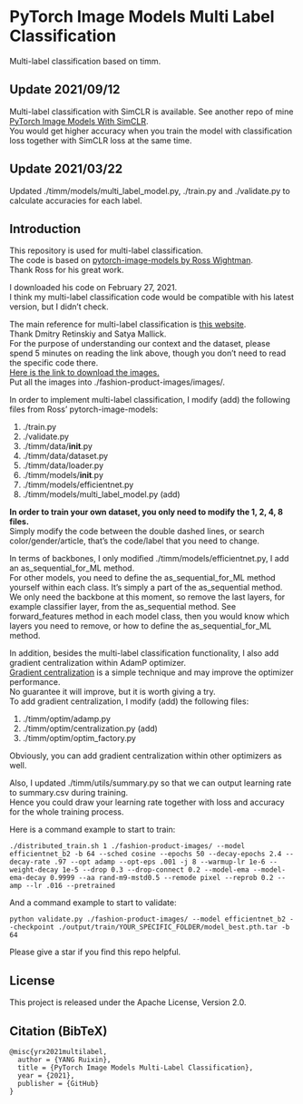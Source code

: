 # PyTorch Image Models Multi Label Classification
Multi-label classification based on timm.

## Update 2021/09/12
Multi-label classification with SimCLR is available. See another repo of mine [PyTorch Image Models With SimCLR](https://github.com/yang-ruixin/pytorch-image-models-with-simclr). <br>
You would get higher accuracy when you train the model with classification loss together with SimCLR loss at the same time.

## Update 2021/03/22
Updated ./timm/models/multi_label_model.py, ./train.py and ./validate.py to calculate accuracies for each label.

## Introduction
This repository is used for multi-label classification. <br>
The code is based on [pytorch-image-models by Ross Wightman](https://github.com/rwightman/pytorch-image-models). <br>
Thank Ross for his great work.

I downloaded his code on February 27, 2021. <br>
I think my multi-label classification code would be compatible with his latest version, but I didn’t check.

The main reference for multi-label classification is [this website](https://learnopencv.com/multi-label-image-classification-with-pytorch/). <br>
Thank Dmitry Retinskiy and Satya Mallick. <br>
For the purpose of understanding our context and the dataset, please spend 5 minutes on reading the link above, though you don’t need to read the specific code there. <br>
[Here is the link to download the images.](https://www.kaggle.com/paramaggarwal/fashion-product-images-small) <br>
Put all the images into ./fashion-product-images/images/.

In order to implement multi-label classification, I modify (add) the following files from Ross’ pytorch-image-models:
1.	 ./train.py
2.	 ./validate.py
3.	 ./timm/data/__init__.py
4.	 ./timm/data/dataset.py
5.	 ./timm/data/loader.py
6.	 ./timm/models/__init__.py
7.	 ./timm/models/efficientnet.py
8.	 ./timm/models/multi_label_model.py (add)

**In order to train your own dataset, you only need to modify the 1, 2, 4, 8 files.** <br>
Simply modify the code between the double dashed lines, or search color/gender/article, that’s the code/label that you need to change.

In terms of backbones, I only modified ./timm/models/efficientnet.py, I add an as_sequential_for_ML method. <br>
For other models, you need to define the as_sequential_for_ML method yourself within each class. It’s simply a part of the as_sequential method. <br>
We only need the backbone at this moment, so remove the last layers, for example classifier layer, from the as_sequential method. See forward_features method in each model class, then you would know which layers you need to remove, or how to define the as_sequential_for_ML method.

In addition, besides the multi-label classification functionality, I also add gradient centralization within AdamP optimizer. <br>
[Gradient centralization](https://github.com/Yonghongwei/Gradient-Centralization) is a simple technique and may improve the optimizer performance. <br>
No guarantee it will improve, but it is worth giving a try. <br>
To add gradient centralization, I modify (add) the following files:
1.	 ./timm/optim/adamp.py
2.	 ./timm/optim/centralization.py (add)
3.	 ./timm/optim/optim_factory.py <br>

Obviously, you can add gradient centralization within other optimizers as well.

Also, I updated ./timm/utils/summary.py so that we can output learning rate to summary.csv during training. <br>
Hence you could draw your learning rate together with loss and accuracy for the whole training process.

Here is a command example to start to train: <br>
```
./distributed_train.sh 1 ./fashion-product-images/ --model efficientnet_b2 -b 64 --sched cosine --epochs 50 --decay-epochs 2.4 --decay-rate .97 --opt adamp --opt-eps .001 -j 8 --warmup-lr 1e-6 --weight-decay 1e-5 --drop 0.3 --drop-connect 0.2 --model-ema --model-ema-decay 0.9999 --aa rand-m9-mstd0.5 --remode pixel --reprob 0.2 --amp --lr .016 --pretrained  
```
And a command example to start to validate: <br>
```
python validate.py ./fashion-product-images/ --model efficientnet_b2 --checkpoint ./output/train/YOUR_SPECIFIC_FOLDER/model_best.pth.tar -b 64  
```
Please give a star if you find this repo helpful.

## License
This project is released under the Apache License, Version 2.0.

## Citation (BibTeX)
```
@misc{yrx2021multilabel,
  author = {YANG Ruixin},
  title = {PyTorch Image Models Multi-Label Classification},
  year = {2021},
  publisher = {GitHub}
}
```
